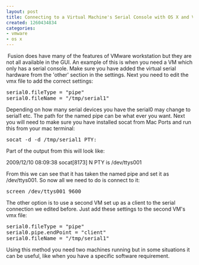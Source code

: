 ```yaml
---
layout: post
title: Connecting to a Virtual Machine's Serial Console with OS X and VMware Fusion
created: 1260434834
categories:
- vmware
- os x
---
```

<p>&nbsp;Fusion does have many of the features of VMware workstation but they are not all available in the GUI. An example of this is when you need a VM which only has a serial console. Make sure you have added the virtual serial hardware from the 'other' section in the settings. Next you need to edit the vmx file to add the correct settings:</p>
<pre>
serial0.fileType = &quot;pipe&quot;<br />serial0.fileName = &quot;/tmp/serial1&quot;</pre>
<p>Depending on how many serial devices you have the serial0 may change to serial1 etc. The path for the named pipe can be what ever you want. Next you will need to make sure you have installed socat from Mac Ports and run this from your mac terminal:</p>
<pre>
socat -d -d /tmp/serial1 PTY:
</pre>
<p>Part of the output from this will look like:</p>
<p>2009/12/10 08:09:38 socat[8173] N PTY is /dev/ttys001</p>
<p>From this we can see that it has taken the named pipe and set it as /dev/ttys001. So now all we need to do is connect to it:</p>
<pre>
screen /dev/ttys001 9600</pre>
<p>The other option is to use a second VM set up as a client to the serial connection we edited before. Just add these settings to the second VM's vmx file:</p>
<pre>
serial0.fileType = &quot;pipe&quot;<br />serial0.pipe.endPoint = &quot;client&quot;<br />serial0.fileName = &quot;/tmp/serial1&quot;</pre>
<p>Using this method you need two machines running but in some situations it can be useful, like when you have a specific software requirement.</p>
<p>&nbsp;</p>
